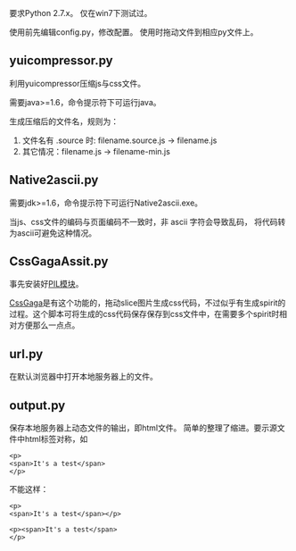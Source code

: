 要求Python 2.7.x。
仅在win7下测试过。

使用前先编辑config.py，修改配置。
使用时拖动文件到相应py文件上。

yuicompressor.py
--------------

利用yuicompressor压缩js与css文件。

需要java>=1.6，命令提示符下可运行java。

生成压缩后的文件名，规则为：

1. 文件名有 .source 时: filename.source.js -> filename.js
2. 其它情况：filename.js -> filename-min.js

Native2ascii.py
------------

需要jdk>=1.6，命令提示符下可运行Native2ascii.exe。

当js、css文件的编码与页面编码不一致时，非 ascii 字符会导致乱码，
将代码转为ascii可避免这种情况。

CssGagaAssit.py
------------

事先安装好[PIL模块][]。

[CssGaga][]是有这个功能的，拖动slice图片生成css代码，不过似乎有生成spirit的过程。这个脚本可将生成的css代码保存保存到css文件中，在需要多个spirit时相对方便那么一点点。

url.py
-----

在默认浏览器中打开本地服务器上的文件。

output.py
--------

保存本地服务器上动态文件的输出，即html文件。
简单的整理了缩进。要示源文件中html标签对称，如

	<p>
	<span>It's a test</span>
	</p>

不能这样：

	<p>
	<span>It's a test</span></p>

	<p><span>It's a test</span>
	</p>

[PIL模块]:http://www.pythonware.com/products/pil/
[CssGaga]:http://www.99css.com/archives/542	
